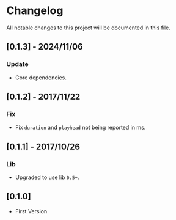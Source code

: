 # Changelog
All notable changes to this project will be documented in this file.

## [0.1.3] - 2024/11/06
### Update
- Core dependencies.

## [0.1.2] - 2017/11/22
### Fix
- Fix `duration` and `playhead` not being reported in ms.

## [0.1.1] - 2017/10/26
### Lib
- Upgraded to use lib `0.5+`.

## [0.1.0] 
- First Version
